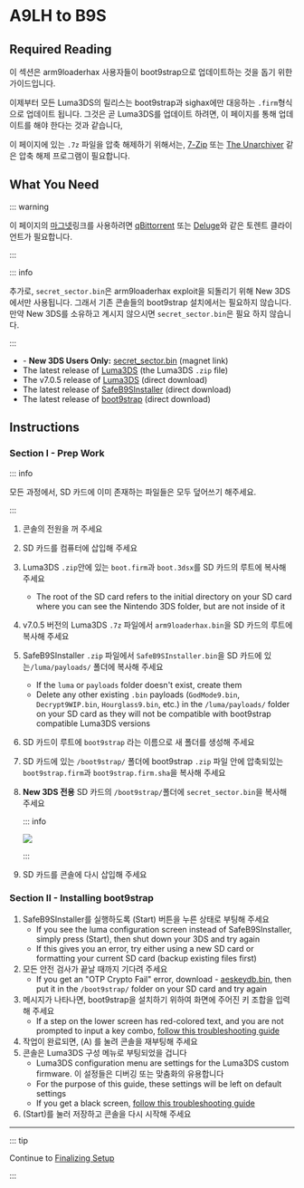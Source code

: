 # A9LH to B9S

## Required Reading

이 섹션은 arm9loaderhax 사용자들이 boot9strap으로 업데이트하는 것을 돕기 위한 가이드입니다.

이제부터 모든 Luma3DS의 릴리스는 boot9strap과 sighax에만 대응하는 `.firm`형식으로 업데이트 됩니다. 그것은 곧 Luma3DS를 업데이트 하려면, 이 페이지를 통해 업데이트를 해야 한다는 것과 같습니다,

이 페이지에 있는 `.7z` 파일을 압축 해제하기 위해서는, [7-Zip](http://www.7-zip.org/) 또는 [The Unarchiver](https://theunarchiver.com/) 같은 압축 해제 프로그램이 필요합니다.

## What You Need

::: warning

이 페이지의 [마그넷](https://wikipedia.org/wiki/Magnet_URI_scheme)링크를 사용하려면
[qBittorrent](https://www.qbittorrent.org/download.php) 또는 [Deluge](http://dev.deluge-torrent.org/wiki/Download)와 같은 토렌트 클라이언트가 필요합니다.

:::

::: info

추가로, `secret_sector.bin`은 arm9loaderhax exploit을 되돌리기 위해 New 3DS에서만 사용됩니다. 그래서 기존 콘솔들의 boot9strap 설치에서는 필요하지 않습니다. 만약 New 3DS를 소유하고 계시지 않으시면 `secret_sector.bin`은 필요 하지 않습니다.

:::

- <font-awesome-icon icon="fa-solid fa-magnet" title="This is a magnet link. Use a torrent client to download the file."/> - **New 3DS Users Only:** [secret_sector.bin](magnet:?xt=urn:btih:15a3c97acf17d67af98ae8657cc66820cc58f655\&dn=secret_sector.bin\&tr=udp%3a%2f%2ftracker.torrent.eu.org%3a451%2fannounce\&tr=udp%3a%2f%2ftracker.lelux.fi%3a6969%2fannounce\&tr=udp%3a%2f%2ftracker.loadbt.com%3a6969%2fannounce\&tr=udp%3a%2f%2ftracker.moeking.me%3a6969%2fannounce\&tr=udp%3a%2f%2ftracker.monitorit4.me%3a6969%2fannounce\&tr=udp%3a%2f%2ftracker.ololosh.space%3a6969%2fannounce\&tr=udp%3a%2f%2ftracker.pomf.se%3a80%2fannounce\&tr=udp%3a%2f%2ftracker.srv00.com%3a6969%2fannounce\&tr=udp%3a%2f%2ftracker.theoks.net%3a6969%2fannounce\&tr=udp%3a%2f%2ftracker.tiny-vps.com%3a6969%2fannounce\&tr=udp%3a%2f%2fopen.tracker.cl%3a1337%2fannounce\&tr=udp%3a%2f%2ftracker.zerobytes.xyz%3a1337%2fannounce\&tr=udp%3a%2f%2ftracker1.bt.moack.co.kr%3a80%2fannounce\&tr=udp%3a%2f%2fvibe.sleepyinternetfun.xyz%3a1738%2fannounce\&tr=udp%3a%2f%2fwww.torrent.eu.org%3a451%2fannounce\&tr=udp%3a%2f%2ftracker.openbittorrent.com%3a6969%2fannounce\&tr=udp%3a%2f%2f9.rarbg.com%3a2810%2fannounce\&tr=udp%3a%2f%2ftracker.opentrackr.org%3a1337%2fannounce\&tr=udp%3a%2f%2fexodus.desync.com%3a6969%2fannounce\&tr=http%3a%2f%2fopenbittorrent.com%3a80%2fannounce) (magnet link)
- The latest release of [Luma3DS](https://github.com/LumaTeam/Luma3DS/releases/latest) (the Luma3DS `.zip` file)
- The v7.0.5 release of [Luma3DS](https://github.com/LumaTeam/Luma3DS/releases/download/v7.0.5/Luma3DSv7.0.5.zip) (direct download)
- The latest release of [SafeB9SInstaller](https://github.com/d0k3/SafeB9SInstaller/releases/download/v0.0.7/SafeB9SInstaller-20170605-122940.zip) (direct download)
- The latest release of [boot9strap](https://github.com/SciresM/boot9strap/releases/download/1.4/boot9strap-1.4.zip) (direct download)

## Instructions

### Section I - Prep Work

::: info

모든 과정에서, SD 카드에 이미 존재하는 파일들은 모두 덮어쓰기 해주세요.

:::

1. 콘솔의 전원을 꺼 주세요

2. SD 카드를 컴퓨터에 삽입해 주세요

3. Luma3DS `.zip`안에 있는 `boot.firm`과 `boot.3dsx`를 SD 카드의 루트에 복사해 주세요
   - The root of the SD card refers to the initial directory on your SD card where you can see the Nintendo 3DS folder, but are not inside of it

4. v7.0.5 버전의 Luma3DS `.7z` 파일에서 `arm9loaderhax.bin`을 SD 카드의 루트에 복사해 주세요

5. SafeB9SInstaller `.zip` 파일에서 `SafeB9SInstaller.bin`을 SD 카드에 있는`/luma/payloads/` 폴더에 복사해 주세요
   - If the `luma` or `payloads` folder doesn't exist, create them
   - Delete any other existing `.bin` payloads (`GodMode9.bin`, `Decrypt9WIP.bin`, `Hourglass9.bin`, etc.) in the `/luma/payloads/` folder on your SD card as they will not be compatible with boot9strap compatible Luma3DS versions

6. SD 카드이 루트에 `boot9strap` 라는 이름으로 새 폴더를 생성해 주세요

7. SD 카드에 있는 `/boot9strap/` 폴더에 boot9strap `.zip` 파일 안에 압축되있는 `boot9strap.firm`과 `boot9strap.firm.sha`을 복사해 주세요

8. **New 3DS 전용** SD 카드의 `/boot9strap/`폴더에 `secret_sector.bin`을 복사해 주세요

   ::: info

   ![](/images/screenshots/a9lh-to-b9s-root-layout.png)

   :::

9. SD 카드를 콘솔에 다시 삽입해 주세요

### Section II - Installing boot9strap

1. SafeB9SInstaller를 실행하도록 (Start) 버튼을 누른 상태로 부팅해 주세요
   - If you see the luma configuration screen instead of SafeB9SInstaller, simply press (Start), then shut down your 3DS and try again
   - If this gives you an error, try either using a new SD card or formatting your current SD card (backup existing files first)
2. 모든 안전 검사가 끝날 때까지 기다려 주세요
   - If you get an "OTP Crypto Fail" error, download <font-awesome-icon icon="fa-solid fa-magnet" title="This is a magnet link. Use a torrent client to download the file."/> - [aeskeydb.bin](magnet:?xt=urn:btih:d25dab06a7e127922d70ddaa4fe896709dc99a1e\&dn=aeskeydb.bin\&tr=udp%3a%2f%2ftracker.tiny-vps.com%3a6969%2fannounce\&tr=udp%3a%2f%2ftracker.lelux.fi%3a6969%2fannounce\&tr=udp%3a%2f%2ftracker.loadbt.com%3a6969%2fannounce\&tr=udp%3a%2f%2ftracker.moeking.me%3a6969%2fannounce\&tr=udp%3a%2f%2ftracker.monitorit4.me%3a6969%2fannounce\&tr=udp%3a%2f%2ftracker.ololosh.space%3a6969%2fannounce\&tr=udp%3a%2f%2ftracker.pomf.se%3a80%2fannounce\&tr=udp%3a%2f%2ftracker.srv00.com%3a6969%2fannounce\&tr=udp%3a%2f%2ftracker.theoks.net%3a6969%2fannounce\&tr=udp%3a%2f%2fopen.tracker.cl%3a1337%2fannounce\&tr=udp%3a%2f%2ftracker.torrent.eu.org%3a451%2fannounce\&tr=udp%3a%2f%2ftracker.zerobytes.xyz%3a1337%2fannounce\&tr=udp%3a%2f%2ftracker1.bt.moack.co.kr%3a80%2fannounce\&tr=udp%3a%2f%2fvibe.sleepyinternetfun.xyz%3a1738%2fannounce\&tr=udp%3a%2f%2fwww.torrent.eu.org%3a451%2fannounce\&tr=udp%3a%2f%2ftracker.openbittorrent.com%3a6969%2fannounce\&tr=udp%3a%2f%2f9.rarbg.com%3a2810%2fannounce\&tr=udp%3a%2f%2ftracker.opentrackr.org%3a1337%2fannounce\&tr=http%3a%2f%2fopenbittorrent.com%3a80%2fannounce\&tr=udp%3a%2f%2fexodus.desync.com%3a6969%2fannounce), then put it in the `/boot9strap/` folder on your SD card and try again
3. 메시지가 나타나면, boot9strap을 설치하기 위하여 화면에 주어진 키 조합을 입력해 주세요
   - If a step on the lower screen has red-colored text, and you are not prompted to input a key combo, [follow this troubleshooting guide](troubleshooting#issues-with-safeb9sinstaller)
4. 작업이 완료되면, (A) 를 눌려 콘솔을 재부팅해 주세요
5. 콘솔은 Luma3DS 구성 메뉴로 부팅되었을 겁니다
   - Luma3DS configuration menu are settings for the Luma3DS custom firmware. 이 설정들은 디버깅 또는 맞춤화의 유용합니다
   - For the purpose of this guide, these settings will be left on default settings
   - If you get a black screen, [follow this troubleshooting guide](troubleshooting#boot-issues-on-consoles-with-custom-firmware)
6. (Start)를 눌러 저장하고 콘솔을 다시 시작해 주세요

___

::: tip

Continue to [Finalizing Setup](finalizing-setup)

:::
